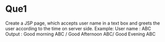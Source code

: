 # Que1

Create a JSP page, which accepts user name in a text box and greets the user according to the time on server side.
Example: User name : ABC
Output : Good morning ABC / Good Afternoon ABC/ Good Evening ABC